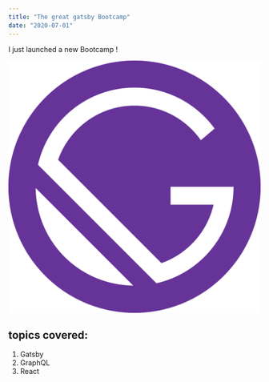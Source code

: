 ```yaml
---
title: "The great gatsby Bootcamp"
date: "2020-07-01"
---
```


I just launched a new Bootcamp !

![GATSBY BOOTCAMP](./icon.png)

## topics covered:
1. Gatsby   
2. GraphQL
3. React